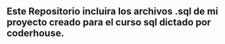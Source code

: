 ## Este Repositorio incluira los archivos .sql de mi proyecto creado para el curso sql dictado por coderhouse.
